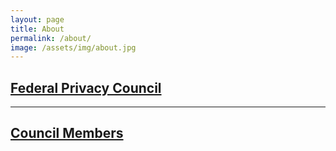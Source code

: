 ```yaml
---
layout: page
title: About
permalink: /about/
image: /assets/img/about.jpg
---
```


## <a href="{{ site.baseurl }}/federal-privacy-council/">Federal Privacy Council</a>

****

## <a href="{{ site.baseurl }}/council-members/">Council Members</a>

